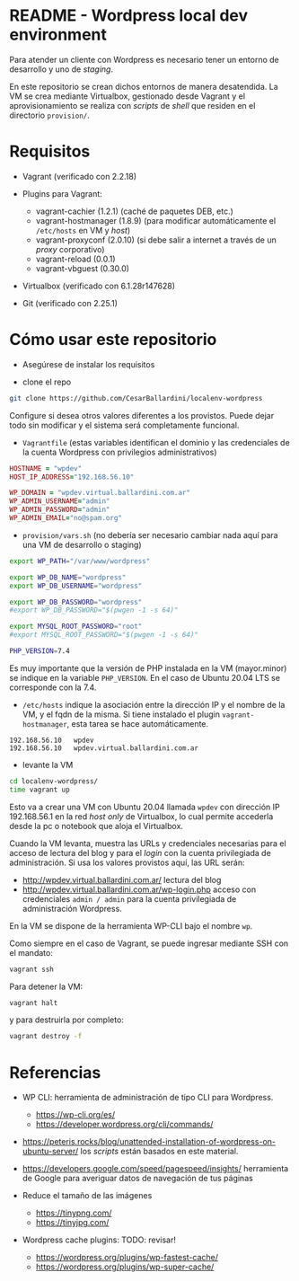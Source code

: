 # README - Wordpress local dev environment

Para atender un cliente con Wordpress es necesario tener un entorno de desarrollo y uno de _staging_.

En este repositorio se crean dichos entornos de manera desatendida.  La VM se crea mediante Virtualbox, gestionado desde Vagrant
y el aprovisionamiento se realiza con _scripts_ de _shell_ que residen en el directorio `provision/`.

# Requisitos

* Vagrant (verificado con 2.2.18)

* Plugins para Vagrant:

  * vagrant-cachier (1.2.1) (caché de paquetes DEB, etc.)
  * vagrant-hostmanager (1.8.9) (para modificar automáticamente el `/etc/hosts` en VM y _host_)
  * vagrant-proxyconf (2.0.10) (si debe salir a internet a través de un _proxy_ corporativo)
  * vagrant-reload (0.0.1)
  * vagrant-vbguest (0.30.0)

* Virtualbox (verificado con 6.1.28r147628)

* Git (verificado con 2.25.1)

# Cómo usar este repositorio

* Asegúrese de instalar los requisitos

* clone el repo

```bash
git clone https://github.com/CesarBallardini/localenv-wordpress
```

Configure si desea otros valores diferentes a los provistos.  Puede dejar todo sin modificar y el sistema será completamente funcional.

* `Vagrantfile` (estas variables identifican el dominio y las credenciales de la cuenta Wordpress con privilegios administrativos)

```ruby
HOSTNAME = "wpdev"
HOST_IP_ADDRESS="192.168.56.10"

WP_DOMAIN = "wpdev.virtual.ballardini.com.ar"
WP_ADMIN_USERNAME="admin"
WP_ADMIN_PASSWORD="admin"
WP_ADMIN_EMAIL="no@spam.org"
```

* `provision/vars.sh` (no debería ser necesario cambiar nada aquí para una VM de desarrollo o staging)

```bash
export WP_PATH="/var/www/wordpress"

export WP_DB_NAME="wordpress"
export WP_DB_USERNAME="wordpress"

export WP_DB_PASSWORD="wordpress"
#export WP_DB_PASSWORD="$(pwgen -1 -s 64)"

export MYSQL_ROOT_PASSWORD="root"
#export MYSQL_ROOT_PASSWORD="$(pwgen -1 -s 64)"

PHP_VERSION=7.4
```

Es muy importante que la versión de PHP instalada en la VM (mayor.minor) se indique en la variable `PHP_VERSION`. 
En el caso de Ubuntu 20.04 LTS se corresponde con la 7.4.

* `/etc/hosts` indique la asociación entre la dirección IP y el nombre de la VM, y el fqdn de la misma.  Si tiene instalado el plugin `vagrant-hostmanager`, esta tarea se hace automáticamente.

```text
192.168.56.10	wpdev
192.168.56.10	wpdev.virtual.ballardini.com.ar
```

* levante la VM

```bash
cd localenv-wordpress/
time vagrant up
```

Esto va a crear una VM con Ubuntu 20.04 llamada `wpdev` con dirección IP 192.168.56.1 en la red _host only_ de Virtualbox, lo cual permite accederla 
desde la pc o notebook que aloja el Virtualbox.

Cuando la VM levanta, muestra las URLs y credenciales necesarias para el acceso de lectura del blog y para el _login_ con la cuenta privilegiada de administración.
Si usa los valores provistos aquí, las URL serán:

* http://wpdev.virtual.ballardini.com.ar/ lectura del blog
* http://wpdev.virtual.ballardini.com.ar/wp-login.php acceso con credenciales `admin / admin` para la cuenta privilegiada de administración Wordpress.

En la VM se dispone de la herramienta WP-CLI bajo el nombre `wp`.

Como siempre en el caso de Vagrant, se puede ingresar mediante SSH con el mandato:

```bash
vagrant ssh
```

Para detener la VM:

```bash
vagrant halt
```

y para destruirla por completo:

```bash
vagrant destroy -f
```

# Referencias

* WP CLI: herramienta de administración de tipo CLI para Wordpress.
  * https://wp-cli.org/es/
  * https://developer.wordpress.org/cli/commands/

* https://peteris.rocks/blog/unattended-installation-of-wordpress-on-ubuntu-server/ los _scripts_ están basados en este material.

* https://developers.google.com/speed/pagespeed/insights/ herramienta de Google para averiguar datos de navegación de tus páginas

* Reduce el tamaño de las imágenes
  * https://tinypng.com/
  * https://tinyjpg.com/

* Wordpress cache plugins:  TODO: revisar!
  * https://wordpress.org/plugins/wp-fastest-cache/
  * https://wordpress.org/plugins/wp-super-cache/
